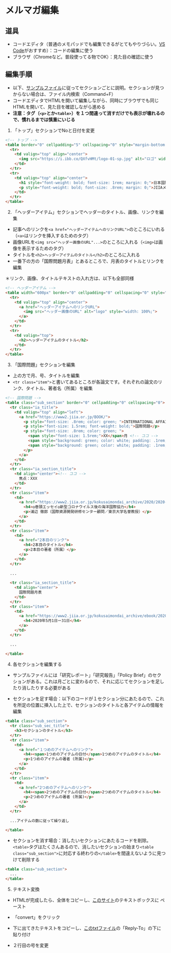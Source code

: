 # メルマガ編集

## 道具
- コードエディタ（普通のメモパッドでも編集できるがとてもやりづらい。[VS Code](https://azure.microsoft.com/ja-jp/products/visual-studio-code/)がおすすめ）：コードの編集に使う
- ブラウザ（Chromeなど。普段使ってる物でOK）：見た目の確認に使う

## 編集手順

- 以下、[サンプルファイル](https://www.dropbox.com/s/5st63ekz7jmjqb0/mmHTML.html?dl=0)に従ってセクションごとに説明。セクションが見つからない場合は、ファイル内検索（Command+F）
- コードエディタでHTMLを開いて編集しながら、同時にブラウザでも同じHTMLを開いて、見た目を確認しながら進める
- **注意：タグ（`<p>`とか`<table>`）を１つ間違って消すだけでも表示が壊れるので、慣れるまでは慎重にいじる**

1. 「トップ」セクションでNoと日付を変更

```html
<!-- トップ -->
<table border="0" cellpadding="5" cellspacing="0" style="margin-bottom: 1rem;">
  <tr>
    <td valign="top" align="center">
      <img src="https://i.ibb.co/QXfvHMt/logo-01-sp.jpg" alt="ロゴ" width="50" style="max-width:100%;">
    </td>
  </tr>
  <tr>
    <td valign="top" align="center">
      <h1 style="font-weight: bold; font-size: 1rem; margin: 0;">日本国際問題研究所</h1>
      <p style="font-weight: bold; font-size: .8rem; margin: 0;">JIIAメールマガジン　No.239 (2020年8月27日)</p>
    </td>
  </tr>
</table>
```

2. 「ヘッダーアイテム」セクションでヘッダーのタイトル、画像、リンクを編集

- 記事へのリンクを`<a href="ヘッダーアイテムへのリンクURL">`のところにいれる（`<a>`はリンクを挿入するためのタグ）
- 画像URLを`<img src="ヘッダー画像のURL"...>`のところに入れる（`<img>`は画像を表示するためのタグ）
- タイトルを`<h2>ヘッダーアイテムのタイトル</h2>`のところに入れる
- 一番下の方の「国際問題月表」とあるところで、月表のタイトルとリンクを編集

＊リンク、画像、タイトルテキストの入れ方は、以下も全部同様

```html
<!-- ヘッダーアイテム -->
<table width="600px" border="0" cellpadding="0" cellspacing="0" style="margin-bottom: 2rem;">
  <tr>
    <td valign="top" align="center">
      <a href="ヘッダーアイテムへのリンクURL">
        <img src="ヘッダー画像のURL" alt="logo" style="width: 100%;">
      </a>
    </td>
  </tr>
  <tr>
    <td valign="top">
      <h2>ヘッダーアイテムのタイトル</h2>
    </td>
  </tr>
</table>
```

3. 「国際問題」セクションを編集

- 上の方で月、号、タイトルを編集
- `<tr class="item">`と書いてあるところが各論文です。それぞれの論文のリンク、タイトル、著者名（所属）を編集

```html
<!-- 国際問題 -->
<table class="sub_section" border="0" cellpadding="0" cellspacing="0">
  <tr class="ia_title">
    <td valign="top" align="left">
      <a href="https://www2.jiia.or.jp/BOOK/">
        <p style="font-size: .8rem; color: green; ">INTERNATIONAL AFFAIRS</p>
        <p style="font-size: 1.5rem; font-weight: bold;">国際問題</p>
        <p style="font-size: .8rem; color: green; ">
          <span style="font-size: 1.5rem;">XX</span>月 <!-- ココ -->
          <span style="background: green; color: white; padding: .1rem; margin: 0 .2rem;">2020年XX月号 No.XXX</span> <!-- ココ -->
          <span style="background: green; color: white; padding: .1rem;">電子版</span>
        </p>
      </a>
    </td>
  </tr>
  <tr class="ia_section_title">
    <td align="center"><!-- ココ -->
      焦点：XXX 
    </td>
  </tr>
  <tr class="item">
    <td>
      <a href="https://www2.jiia.or.jp/kokusaimondai_archive/2020/2020-07_001.pdf">
        <h4>◎巻頭エッセイ◎新型コロナウイルス後の海洋国際協力</h4>
        <p>浦辺 徹郎（国際資源開発研修センター顧問／東京大学名誉教授）</p>
      </a>
    </td>
  </tr>
  <tr class="item">
    <td>
      <a href="2本目のリンク">
        <h4>2本目のタイトル</h4>
        <p>2本目の著者（所属）</p>
      </a>
    </td>
  </tr>
  
  ...
  
  <tr class="ia_section_title">
    <td align="center">
      国際問題月表
    </td>
  </tr>
  <tr class="item">
    <td>
      <a href="https://www2.jiia.or.jp/kokusaimondai_archive/ebook/2020-07_m05.pdf">
        <h4>2020年5月1日ー31日</h4>
      </a>
    </td>
  </tr>
  
  ...
  
</table>
```

4. 各セクションを編集する

- サンプルファイルには「研究レポート」「研究報告」「Policy Brief」のセクションがある。これは月ごとに変わるので、それに応じてセクションを足したり消したりする必要がある

- セクションを足す場合：以下のコードが１セクション分にあたるので、これを所定の位置に挿入した上で、セクションのタイトルと各アイテムの情報を編集

```html
<table class="sub_section">
  <tr class="sub_sec_title">
    <h3>セクションのタイトル</h3>
  </tr>
  <tr class="item">
    <td>
      <a href="１つめのアイテムへのリンク">
        <h4><span>1つめのアイテムの日付</span>1つめのアイテムのタイトル</h4>
        <p>1つめのアイテムの著者 (所属)</p>
      </a>
    </td>
  </tr>
  <tr class="item">
    <td>
      <a href="2つめのアイテムへのリンク">
        <h4><span>2つめのアイテムの日付</span>2つめのアイテムのタイトル</h4>
        <p>2つめのアイテムの著者 (所属)</p>
      </a>
    </td>
  </tr>
  
  ...アイテムの数に従って繰り返し
  
</table>
```

- セクションを消す場合：消したいセクションにあたるコードを削除。`<table>`タグはたくさんあるので、消したいセクションの始まり`<table class="sub_section">`に対応する終わりの`</table>`を間違えないように見つけて削除する

```html
<table class="sub_section">
  ...
</table>
```

5. テキスト変換

- HTMLが完成したら、全体をコピーし、[このサイト](https://templates.mailchimp.com/resources/html-to-text/)のテキストボックスに
ペースト

- 「convert」をクリック

- 下に出てきたテキストをコピーし、[このtxtファイル](https://www.dropbox.com/s/0qc38b3ephqgq4j/mmTEXT.txt?dl=0)の「Reply-To」の下に貼り付け
- ２行目の号を変更
